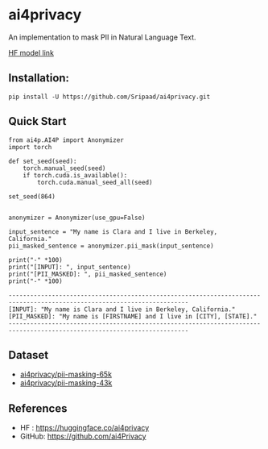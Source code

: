 # ai4privacy
An implementation to mask PII in Natural Language Text.

[HF model link](Isotonic/distilbert_finetuned_ai4privacy)

## Installation: 
```
pip install -U https://github.com/Sripaad/ai4privacy.git
```
## Quick Start 
```
from ai4p.AI4P import Anonymizer
import torch

def set_seed(seed):
    torch.manual_seed(seed)
    if torch.cuda.is_available():
        torch.cuda.manual_seed_all(seed)

set_seed(864)


anonymizer = Anonymizer(use_gpu=False)

input_sentence = "My name is Clara and I live in Berkeley, California."
pii_masked_sentence = anonymizer.pii_mask(input_sentence)

print("-" *100)
print("[INPUT]: ", input_sentence)
print("[PII_MASKED]: ", pii_masked_sentence)
print("-" *100)
```

```
------------------------------------------------------------------------------------------------------------------------
[INPUT]: "My name is Clara and I live in Berkeley, California."
[PII_MASKED]: "My name is [FIRSTNAME] and I live in [CITY], [STATE]."
------------------------------------------------------------------------------------------------------------------------
```
## Dataset 

- [ai4privacy/pii-masking-65k](https://huggingface.co/datasets/ai4privacy/pii-masking-65k)
- [ai4privacy/pii-masking-43k](https://huggingface.co/datasets/ai4privacy/pii-masking-43k)

## References
- HF : https://huggingface.co/ai4privacy
- GitHub: https://github.com/ai4Privacy
